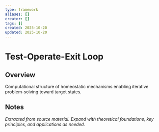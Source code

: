 ```yaml
---
type: framework
aliases: []
creator: []
tags: []
created: 2025-10-20
updated: 2025-10-20
---
```


# Test-Operate-Exit Loop

## Overview

Computational structure of homeostatic mechanisms enabling iterative problem-solving toward target states.

## Notes

*Extracted from source material. Expand with theoretical foundations, key principles, and applications as needed.*

